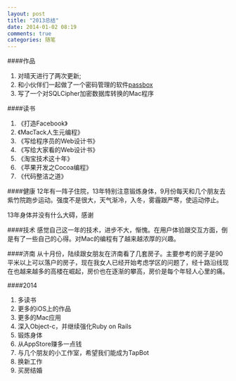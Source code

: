 ```yaml
---
layout: post
title: "2013总结"
date: 2014-01-02 08:19
comments: true
categories: 随笔
---
```


####作品
1. 对晴天进行了两次更新;
2. 和小伙伴们一起做了一个密码管理的软件[passbox](https://itunes)
3. 写了一个对SQLCipher加密数据库转换的Mac程序

####读书
1. 《打造Facebook》
2. 《MacTack人生元编程》
3. 《写给程序员的Web设计书》
4. 《写给大家看的Web设计书》
5. 《淘宝技术这十年》
6. 《苹果开发之Cocoa编程》
7. 《代码整洁之道》

####健康
12年有一阵子住院，13年特别注意锻炼身体，9月份每天和几个朋友去紫竹院跑步运动。强度不是很大，天气渐冷，入冬，雾霾跟严寒，使运动停止。

13年身体并没有什么大碍，感谢

####技术
感觉自己这一年的技术，进步不大，惭愧。在用户体验跟交互方面，倒是有了一些自己的心得。对Mac的编程有了越来越浓厚的兴趣。

####济南
从十月份，陆续跟女朋友在济南看了几套房子。主要参考的房子是90平米以上可以落户的房子，现在我女人已经开始考虑学区的问题了，经十路沿线现在也越来越多的高楼在崛起，房价也在逐渐的攀高，房价是每个年轻人心里的痛。

####2014
1. 多读书
2. 更多的iOS上的作品
3. 更多的Mac应用
4. 深入Object-c，并继续强化Ruby on Rails
5. 锻炼身体
6. 从AppStore赚多一点钱
7. 与几个朋友的小工作室，希望我们能成为TapBot
8. 换新工作
9. 买房结婚
